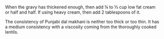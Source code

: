 When the gravy has thickened enough, then add ¼ to ⅓ cup low fat cream or half and half. If using heavy cream, then add 2 tablespoons of it.

The consistency of Punjabi dal makhani is neither too thick or too thin. It has a medium consistency with a viscosity coming from the thoroughly cooked lentils.
